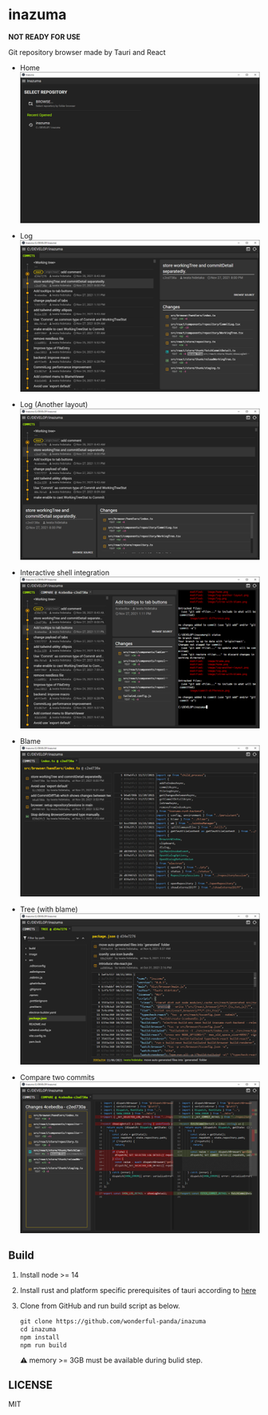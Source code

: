 # inazuma

**NOT READY FOR USE**

Git repository browser made by Tauri and React

- Home
  ![home](/image/home.png)

- Log
  ![log](/image/log.png)

- Log (Another layout)
  ![log](/image/log-another-layout.png)

- Interactive shell integration
  ![shell](/image/shell-integration.png)

- Blame
  ![blame](/image/blame.png)

- Tree (with blame)
  ![lstree](/image/lstree-with-blame.png)

- Compare two commits
  ![commit-diff](/image/commit-difference.png)

## Build

1. Install node >= 14

1. Install rust and platform specific prerequisites of tauri
   according to [here](https://tauri.studio/guides/getting-started/prerequisites)

1. Clone from GitHub and run build script as below.

   ```shell
   git clone https://github.com/wonderful-panda/inazuma
   cd inazuma
   npm install
   npm run build
   ```

   :warning: memory >= 3GB must be available during bulid step.

## LICENSE

MIT
